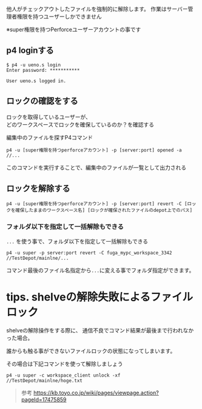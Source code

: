 他人がチェックアウトしたファイルを強制的に解除します。
作業はサーバー管理者権限を持つユーザーしかできません

※super権限を持つPerforceユーザーアカウントの事です

## p4 loginする

```
$ p4 -u ueno.s login
Enter password: ***********

User ueno.s logged in.
```

## ロックの確認をする

ロックを取得しているユーザーが、  
どのワークスペースでロックを確保しているのか？を確認する

編集中のファイルを探すP4コマンド

```
p4 -u [super権限を持つperforceアカウント] -p [server:port] opened -a //...
```

このコマンドを実行することで、編集中のファイルが一覧として出力される


## ロックを解除する

```
p4 -u [super権限を持つperforceアカウント] -p [server:port] revert -C [ロックを確保したままのワークスペース名] [ロックが確保されたファイルのdepot上でのパス]
```

### フォルダ以下を指定して一括解除もできる

`...` を使う事で、フォルダ以下を指定して一括解除もできる

```
p4 -u super -p server:port revert -C fuga_mypc_workspace_3342 //TestDepot/mainlne/...
```

コマンド最後のファイル名指定から`...`に変える事でフォルダ指定ができます。


# tips. shelveの解除失敗によるファイルロック

shelveの解除操作をする際に、
通信不良でコマンド結果が最後まで行われなかった場合。

誰からも触る事ができないファイルロックの状態になってしまいます。

その場合は下記コマンドを使って解除しましょう

```
p4 -u super -c workspace_client unlock -xf //TestDepot/mainlne/hoge.txt
```

> 参考
> https://kb.toyo.co.jp/wiki/pages/viewpage.action?pageId=17475859
